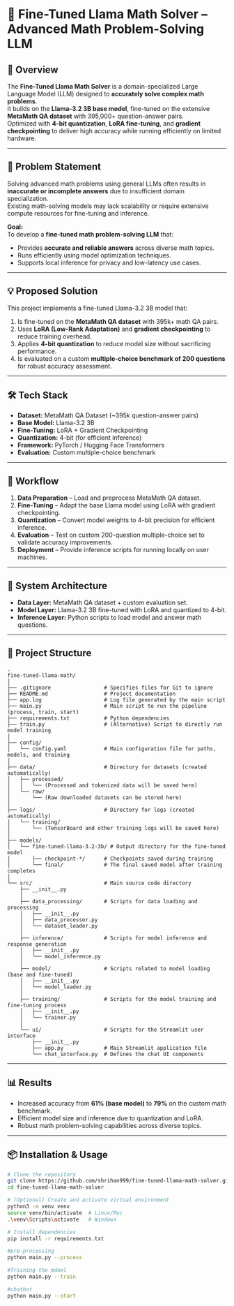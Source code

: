 # 🧮 Fine-Tuned Llama Math Solver – Advanced Math Problem-Solving LLM

## 📌 Overview  
The **Fine-Tuned Llama Math Solver** is a domain-specialized Large Language Model (LLM) designed to **accurately solve complex math problems**.  
It builds on the **Llama-3.2 3B base model**, fine-tuned on the extensive **MetaMath QA dataset** with 395,000+ question-answer pairs.  
Optimized with **4-bit quantization**, **LoRA fine-tuning**, and **gradient checkpointing** to deliver high accuracy while running efficiently on limited hardware.

---

## 🚀 Problem Statement  
Solving advanced math problems using general LLMs often results in **inaccurate or incomplete answers** due to insufficient domain specialization.  
Existing math-solving models may lack scalability or require extensive compute resources for fine-tuning and inference.

**Goal:**  
To develop a **fine-tuned math problem-solving LLM** that:  
- Provides **accurate and reliable answers** across diverse math topics.  
- Runs efficiently using model optimization techniques.  
- Supports local inference for privacy and low-latency use cases.

---

## 💡 Proposed Solution  
This project implements a fine-tuned Llama-3.2 3B model that:  
1. Is fine-tuned on the **MetaMath QA dataset** with 395k+ math QA pairs.  
2. Uses **LoRA (Low-Rank Adaptation)** and **gradient checkpointing** to reduce training overhead.  
3. Applies **4-bit quantization** to reduce model size without sacrificing performance.  
4. Is evaluated on a custom **multiple-choice benchmark of 200 questions** for robust accuracy assessment.

---

## 🛠 Tech Stack  
- **Dataset:** MetaMath QA Dataset (~395k question-answer pairs)  
- **Base Model:** Llama-3.2 3B  
- **Fine-Tuning:** LoRA + Gradient Checkpointing  
- **Quantization:** 4-bit (for efficient inference)  
- **Framework:** PyTorch / Hugging Face Transformers  
- **Evaluation:** Custom multiple-choice benchmark  

---

## 🔄 Workflow  
1. **Data Preparation** – Load and preprocess MetaMath QA dataset.  
2. **Fine-Tuning** – Adapt the base Llama model using LoRA with gradient checkpointing.  
3. **Quantization** – Convert model weights to 4-bit precision for efficient inference.  
4. **Evaluation** – Test on custom 200-question multiple-choice set to validate accuracy improvements.  
5. **Deployment** – Provide inference scripts for running locally on user machines.

---

## 📂 System Architecture  
- **Data Layer:** MetaMath QA dataset + custom evaluation set.  
- **Model Layer:** Llama-3.2 3B fine-tuned with LoRA and quantized to 4-bit.  
- **Inference Layer:** Python scripts to load model and answer math questions.  

---

## 📂 Project Structure
```
.
fine-tuned-llama-math/
│
├── .gitignore                 # Specifies files for Git to ignore
├── README.md                  # Project documentation
├── app.log                    # Log file generated by the main script
├── main.py                    # Main script to run the pipeline (process, train, start)
├── requirements.txt           # Python dependencies
├── train.py                   # (Alternative) Script to directly run model training
│
├── config/
│   └── config.yaml            # Main configuration file for paths, models, and training
│
├── data/                      # Directory for datasets (created automatically)
│   ├── processed/
│   │   └── (Processed and tokenized data will be saved here)
│   └── raw/
│       └── (Raw downloaded datasets can be stored here)
│
├── logs/                      # Directory for logs (created automatically)
│   └── training/
│       └── (TensorBoard and other training logs will be saved here)
│
├── models/
│   └── fine-tuned-llama-3.2-3b/ # Output directory for the fine-tuned model
│       ├── checkpoint-*/      # Checkpoints saved during training
│       └── final/             # The final saved model after training completes
│
└── src/                       # Main source code directory
    ├── __init__.py
    │
    ├── data_processing/       # Scripts for data loading and processing
    │   ├── __init__.py
    │   ├── data_processor.py
    │   └── dataset_loader.py
    │
    ├── inference/             # Scripts for model inference and response generation
    │   ├── __init__.py
    │   └── model_inference.py
    │
    ├── model/                 # Scripts related to model loading (base and fine-tuned)
    │   ├── __init__.py
    │   └── model_loader.py
    │
    ├── training/              # Scripts for the model training and fine-tuning process
    │   ├── __init__.py
    │   └── trainer.py
    │
    └── ui/                    # Scripts for the Streamlit user interface
        ├── __init__.py
        ├── app.py             # Main Streamlit application file
        └── chat_interface.py  # Defines the chat UI components
```

---


## 📊 Results  
- Increased accuracy from **61% (base model)** to **79%** on the custom math benchmark.  
- Efficient model size and inference due to quantization and LoRA.  
- Robust math problem-solving capabilities across diverse topics.

---



## 📦 Installation & Usage

```bash
# Clone the repository
git clone https://github.com/shrihan999/fine-tuned-llama-math-solver.git
cd fine-tuned-llama-math-solver

# (Optional) Create and activate virtual environment
python3 -m venv venv
source venv/bin/activate  # Linux/Mac
.\venv\Scripts\activate   # Windows

# Install dependencies
pip install -r requirements.txt

#pre-processing
python main.py --process

#Training the mdoel
python main.py --train

#chatbot
python main.py --start
